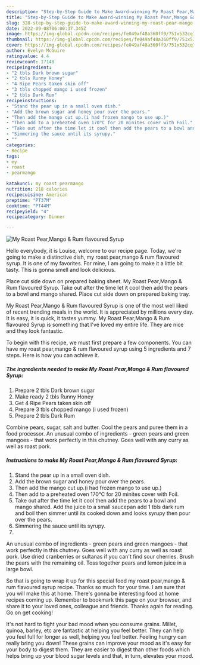 ```yaml
---
description: "Step-by-Step Guide to Make Award-winning My Roast Pear,Mango &amp;amp; Rum flavoured Syrup"
title: "Step-by-Step Guide to Make Award-winning My Roast Pear,Mango &amp;amp; Rum flavoured Syrup"
slug: 328-step-by-step-guide-to-make-award-winning-my-roast-pear-mango-and-amp-rum-flavoured-syrup
date: 2022-09-08T06:00:37.345Z
image: https://img-global.cpcdn.com/recipes/fe049af48a360ff9/751x532cq70/my-roast-pearmango-rum-flavoured-syrup-recipe-main-photo.jpg
thumbnail: https://img-global.cpcdn.com/recipes/fe049af48a360ff9/751x532cq70/my-roast-pearmango-rum-flavoured-syrup-recipe-main-photo.jpg
cover: https://img-global.cpcdn.com/recipes/fe049af48a360ff9/751x532cq70/my-roast-pearmango-rum-flavoured-syrup-recipe-main-photo.jpg
author: Evelyn McGuire
ratingvalue: 4.4
reviewcount: 17148
recipeingredient:
- "2 tbls Dark brown sugar"
- "2 tbls Runny Honey"
- "4 Ripe Pears taken skin off"
- "3 tbls chopped mango i used frozen"
- "2 tbls Dark Rum"
recipeinstructions:
- "Stand the pear up in a small oven dish."
- "Add the brown sugar and honey pour over the pears."
- "Then add the mango cut up.(i had frozen mango to use up.)"
- "Then add to a preheated oven 170°C for 20 minites cover with Foil."
- "Take out after the time let it cool then add the pears to a bowl and mango shared. Add the juice to a small saucepan add 1 tbls dark rum and boil then simmer until its cooked down amd looks syrupy then pour over the pears."
- "Simmering the sauce until its syrupy."
- ""
categories:
- Recipe
tags:
- my
- roast
- pearmango

katakunci: my roast pearmango 
nutrition: 218 calories
recipecuisine: American
preptime: "PT37M"
cooktime: "PT44M"
recipeyield: "4"
recipecategory: Dinner

---
```



![My Roast Pear,Mango &amp; Rum flavoured Syrup](https://img-global.cpcdn.com/recipes/fe049af48a360ff9/751x532cq70/my-roast-pearmango-rum-flavoured-syrup-recipe-main-photo.jpg)

Hello everybody, it is Louise, welcome to our recipe page. Today, we're going to make a distinctive dish, my roast pear,mango &amp; rum flavoured syrup. It is one of my favorites. For mine, I am going to make it a little bit tasty. This is gonna smell and look delicious.

Place cut side down on prepared baking sheet. My Roast Pear,Mango &amp; Rum flavoured Syrup. Take out after the time let it cool then add the pears to a bowl and mango shared. Place cut side down on prepared baking tray.

My Roast Pear,Mango &amp; Rum flavoured Syrup is one of the most well liked of recent trending meals in the world. It is appreciated by millions every day. It is easy, it is quick, it tastes yummy. My Roast Pear,Mango &amp; Rum flavoured Syrup is something that I've loved my entire life. They are nice and they look fantastic.


To begin with this recipe, we must first prepare a few components. You can have my roast pear,mango &amp; rum flavoured syrup using 5 ingredients and 7 steps. Here is how you can achieve it.

<!--inarticleads1-->

##### The ingredients needed to make My Roast Pear,Mango &amp; Rum flavoured Syrup:

1. Prepare 2 tbls Dark brown sugar
1. Make ready 2 tbls Runny Honey
1. Get 4 Ripe Pears taken skin off
1. Prepare 3 tbls chopped mango (i used frozen)
1. Prepare 2 tbls Dark Rum


Combine pears, sugar, salt and butter. Cool the pears and puree them in a food processor. An unusual combo of ingredients - green pears and green mangoes - that work perfectly in this chutney. Goes well with any curry as well as roast pork. 

<!--inarticleads2-->

##### Instructions to make My Roast Pear,Mango &amp; Rum flavoured Syrup:

1. Stand the pear up in a small oven dish.
1. Add the brown sugar and honey pour over the pears.
1. Then add the mango cut up.(i had frozen mango to use up.)
1. Then add to a preheated oven 170°C for 20 minites cover with Foil.
1. Take out after the time let it cool then add the pears to a bowl and mango shared. Add the juice to a small saucepan add 1 tbls dark rum and boil then simmer until its cooked down amd looks syrupy then pour over the pears.
1. Simmering the sauce until its syrupy.
1. 


An unusual combo of ingredients - green pears and green mangoes - that work perfectly in this chutney. Goes well with any curry as well as roast pork. Use dried cranberries or sultanas if you can&#39;t find sour cherries. Brush the pears with the remaining oil. Toss together pears and lemon juice in a large bowl. 

So that is going to wrap it up for this special food my roast pear,mango &amp; rum flavoured syrup recipe. Thanks so much for your time. I am sure that you will make this at home. There's gonna be interesting food at home recipes coming up. Remember to bookmark this page on your browser, and share it to your loved ones, colleague and friends. Thanks again for reading. Go on get cooking!

It's not hard to fight your bad mood when you consume grains. Millet, quinoa, barley, etc are fantastic at helping you feel better. They can help you feel full for longer as well, helping you feel better. Feeling hungry can really bring you down! These grains can improve your mood as it's easy for your body to digest them. They are easier to digest than other foods which helps bring up your blood sugar levels and that, in turn, elevates your mood.
